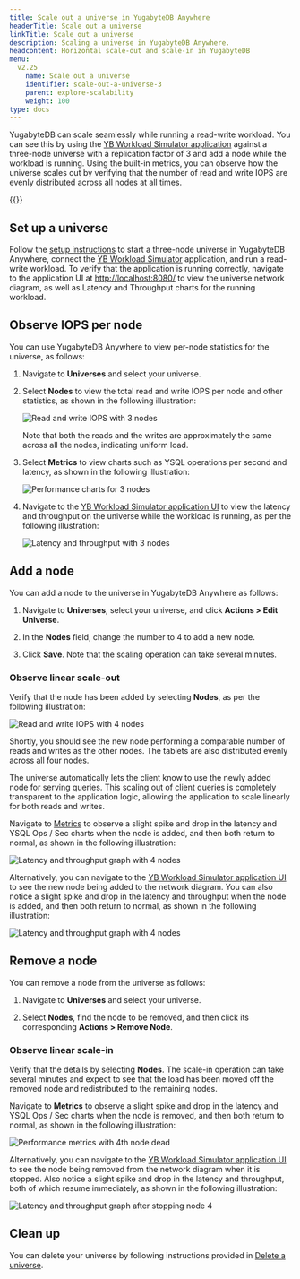 ```yaml
---
title: Scale out a universe in YugabyteDB Anywhere
headerTitle: Scale out a universe
linkTitle: Scale out a universe
description: Scaling a universe in YugabyteDB Anywhere.
headcontent: Horizontal scale-out and scale-in in YugabyteDB
menu:
  v2.25
    name: Scale out a universe
    identifier: scale-out-a-universe-3
    parent: explore-scalability
    weight: 100
type: docs
---
```


YugabyteDB can scale seamlessly while running a read-write workload. You can see this by using the [YB Workload Simulator application](https://github.com/YugabyteDB-Samples/yb-workload-simulator) against a three-node universe with a replication factor of 3 and add a node while the workload is running. Using the built-in metrics, you can observe how the universe scales out by verifying that the number of read and write IOPS are evenly distributed across all nodes at all times.

{{<product-tabs>}}

## Set up a universe

Follow the [setup instructions](../../cluster-setup-anywhere/) to start a three-node universe in YugabyteDB Anywhere, connect the [YB Workload Simulator](../../cluster-setup-anywhere/#set-up-yb-workload-simulator) application, and run a read-write workload. To verify that the application is running correctly, navigate to the application UI at <http://localhost:8080/> to view the universe network diagram, as well as Latency and Throughput charts for the running workload.

## Observe IOPS per node

You can use YugabyteDB Anywhere to view per-node statistics for the universe, as follows:

1. Navigate to **Universes** and select your universe.

1. Select **Nodes** to view the total read and write IOPS per node and other statistics, as shown in the following illustration:

    ![Read and write IOPS with 3 nodes](/images/ce/transactions_anywhere_observe1.png)

    Note that both the reads and the writes are approximately the same across all the nodes, indicating uniform load.

1. Select **Metrics** to view charts such as YSQL operations per second and latency, as shown in the following illustration:

    ![Performance charts for 3 nodes](/images/ce/transactions_anywhere_chart.png)

1. Navigate to the [YB Workload Simulator application UI](http://127.0.0.1:8080/) to view the latency and throughput on the universe while the workload is running, as per the following illustration:

    ![Latency and throughput with 3 nodes](/images/ce/simulation-graph-cloud.png)

## Add a node

You can add a node to the universe in YugabyteDB Anywhere as follows:

1. Navigate to **Universes**, select your universe, and click **Actions > Edit Universe**.

1. In the **Nodes** field, change the number to 4 to add a new node.

1. Click **Save**. Note that the scaling operation can take several minutes.

### Observe linear scale-out

Verify that the node has been added by selecting **Nodes**, as per the following illustration:

![Read and write IOPS with 4 nodes](/images/ce/add-node-anywhere.png)

Shortly, you should see the new node performing a comparable number of reads and writes as the other nodes. The tablets are also distributed evenly across all four nodes.

The universe automatically lets the client know to use the newly added node for serving queries. This scaling out of client queries is completely transparent to the application logic, allowing the application to scale linearly for both reads and writes.

Navigate to [Metrics](../../../yugabyte-platform/alerts-monitoring/anywhere-metrics/) to observe a slight spike and drop in the latency and YSQL Ops / Sec charts when the node is added, and then both return to normal, as shown in the following illustration:

![Latency and throughput graph with 4 nodes](/images/ce/add-node-anywhere-chart.png)

Alternatively, you can navigate to the [YB Workload Simulator application UI](http://127.0.0.1:8080/) to see the new node being added to the network diagram. You can also notice a slight spike and drop in the latency and throughput when the node is added, and then both return to normal, as shown in the following illustration:

![Latency and throughput graph with 4 nodes](/images/ce/add-node-graph-cloud.png)

## Remove a node

You can remove a node from the universe as follows:

1. Navigate to **Universes** and select your universe.

1. Select **Nodes**, find the node to be removed, and then click its corresponding **Actions > Remove Node**.

### Observe linear scale-in

Verify that the details by selecting **Nodes**. The scale-in operation can take several minutes and expect to see that the load has been moved off the removed node and redistributed to the remaining nodes.

Navigate to **Metrics** to observe a slight spike and drop in the latency and YSQL Ops / Sec charts when the node is removed, and then both return to normal, as shown in the following illustration:

![Performance metrics with 4th node dead](/images/ce/stop-node-chart-anywhere.png)

Alternatively, you can navigate to the [YB Workload Simulator application UI](http://127.0.0.1:8080/) to see the node being removed from the network diagram when it is stopped. Also notice a slight spike and drop in the latency and throughput, both of which resume immediately, as shown in the following illustration:

![Latency and throughput graph after stopping node 4](/images/ce/stop-node-graph-cloud.png)

## Clean up

You can delete your universe by following instructions provided in [Delete a universe](../../../yugabyte-platform/manage-deployments/delete-universe/).
